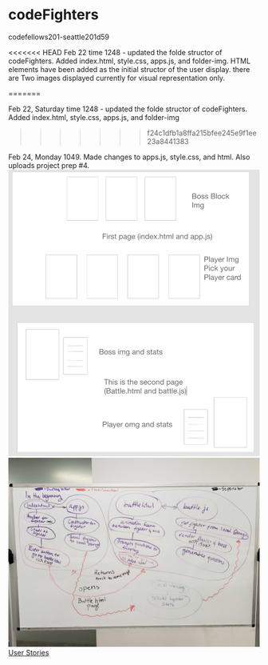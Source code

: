 # codeFighters

codefellows201-seattle201d59

<<<<<<< HEAD
Feb 22 time 1248 - updated the folde structor of codeFighters. Added index.html, style.css, apps.js, and folder-img. HTML elements have been added as the initial structor of the user display. there are Two images displayed currently for visual representation only.

=======

Feb 22, Saturday time 1248 - updated the folde structor of codeFighters. Added index.html, style.css, apps.js, and folder-img
>>>>>>> f24c1dfb1a8ffa215bfee245e9f1ee23a8441383

Feb 24, Monday 1049. Made changes to apps.js, style.css, and html. Also uploads project prep #4. 
![This is our wire](./img/wireframe.png)
![This is our domain model](./img/domainModeling.jpg)
[User Stories](https://repl.it/@jpchato/User-stories)
